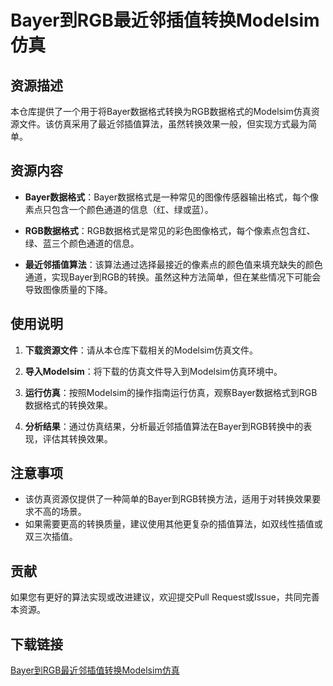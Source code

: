 # Bayer到RGB最近邻插值转换Modelsim仿真

## 资源描述

本仓库提供了一个用于将Bayer数据格式转换为RGB数据格式的Modelsim仿真资源文件。该仿真采用了最近邻插值算法，虽然转换效果一般，但实现方式最为简单。

## 资源内容

- **Bayer数据格式**：Bayer数据格式是一种常见的图像传感器输出格式，每个像素点只包含一个颜色通道的信息（红、绿或蓝）。
  
- **RGB数据格式**：RGB数据格式是常见的彩色图像格式，每个像素点包含红、绿、蓝三个颜色通道的信息。

- **最近邻插值算法**：该算法通过选择最接近的像素点的颜色值来填充缺失的颜色通道，实现Bayer到RGB的转换。虽然这种方法简单，但在某些情况下可能会导致图像质量的下降。

## 使用说明

1. **下载资源文件**：请从本仓库下载相关的Modelsim仿真文件。

2. **导入Modelsim**：将下载的仿真文件导入到Modelsim仿真环境中。

3. **运行仿真**：按照Modelsim的操作指南运行仿真，观察Bayer数据格式到RGB数据格式的转换效果。

4. **分析结果**：通过仿真结果，分析最近邻插值算法在Bayer到RGB转换中的表现，评估其转换效果。

## 注意事项

- 该仿真资源仅提供了一种简单的Bayer到RGB转换方法，适用于对转换效果要求不高的场景。
- 如果需要更高的转换质量，建议使用其他更复杂的插值算法，如双线性插值或双三次插值。

## 贡献

如果您有更好的算法实现或改进建议，欢迎提交Pull Request或Issue，共同完善本资源。

## 下载链接

[Bayer到RGB最近邻插值转换Modelsim仿真](https://pan.quark.cn/s/0533a711e935)